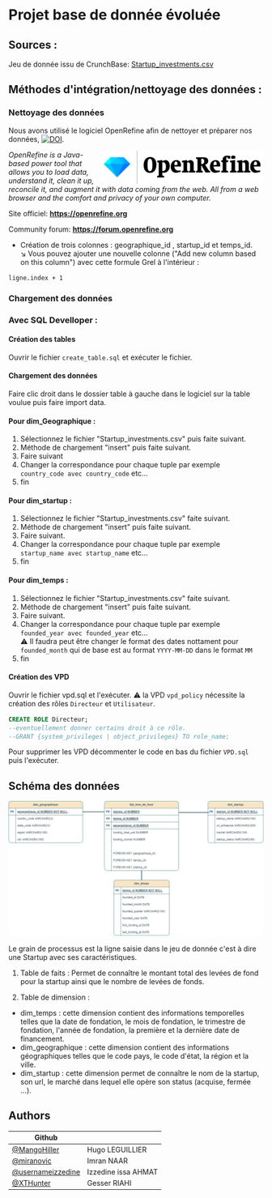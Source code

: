 # Projet base de donnée évoluée

## Sources : 
Jeu de donnée issu de CrunchBase:
[Startup_investments.csv](https://data.world/datanerd/startup-venture-funding) 

## Méthodes d'intégration/nettoyage des données :
### Nettoyage des données
Nous avons utilisé le logiciel OpenRefine afin de nettoyer et préparer nos données, [![DOI](https://zenodo.org/badge/6220644.svg)](https://zenodo.org/badge/latestdoi/6220644).

[<img src="https://github.com/OpenRefine/OpenRefine/blob/master/graphics/icon/open-refine-320px.png" align="right">](https://openrefine.org)

*OpenRefine is a Java-based power tool that allows you to load data, understand it,
clean it up, reconcile it, and augment it with data coming from
the web. All from a web browser and the comfort and privacy of your own computer.*

Site officiel: **https://openrefine.org**

Community forum: **https://forum.openrefine.org**

* Création de trois colonnes : geographique_id , startup_id et temps_id.  
:arrow_lower_right: Vous pouvez ajouter une nouvelle colonne ("Add new column based on this column") avec cette formule Grel à l'intérieur :
```grel
ligne.index + 1
```


### Chargement des données
### Avec SQL Develloper :
#### Création des tables
Ouvrir le fichier ```create_table.sql``` et exécuter le fichier.
#### Chargement des données
Faire clic droit dans le dossier table à gauche dans le logiciel sur la table voulue puis faire import data.
#### Pour dim_Geographique :
1. Sélectionnez le fichier "Startup_investments.csv" puis faite suivant.
2. Méthode de chargement "insert" puis faite suivant.
3. Faire suivant
4. Changer la correspondance pour chaque tuple par exemple ```country_code avec country_code``` etc...
5. fin
#### Pour dim_startup :
1. Sélectionnez le fichier "Startup_investments.csv" faite suivant.
2. Méthode de chargement "insert" puis faite suivant.
3. Faire suivant.
4. Changer la correspondance pour chaque tuple par exemple ```startup_name avec startup_name``` etc...
5. fin
#### Pour dim_temps :
1. Sélectionnez le fichier "Startup_investments.csv" faite suivant.
2. Méthode de chargement "insert" puis faite suivant.
3. Faire suivant.
4. Changer la correspondance pour chaque tuple par exemple ```founded_year avec founded_year``` etc...  
 :warning:	 Il faudra peut être changer le format des dates nottament pour ```founded_month``` qui de base est au format ```YYYY-MM-DD``` dans le format ```MM```
5. fin

#### Création des VPD
Ouvrir le fichier vpd.sql et l'exécuter. :warning: la VPD ```vpd_policy``` nécessite la création des rôles ```Directeur``` et ```Utilisateur```.
```SQL
CREATE ROLE Directeur;
--eventuellement donner certains droit à ce rôle.
--GRANT {system_privileges | object_privileges} TO role_name;
```
Pour supprimer les VPD décommenter le code en bas du fichier ```VPD.sql``` puis l'exécuter.

## Schéma des données

![schema](/img/schema.jpeg)

Le grain de processus est la ligne saisie dans le jeu de donnée c'est à dire une Startup avec ses caractéristiques.

1. Table de faits :
Permet de connaître le montant total des levées de fond pour la startup ainsi que le nombre de levées de fonds.

2. Table de dimension :
* dim_temps : cette dimension contient des informations temporelles telles que la date de fondation, le mois de fondation, le trimestre de fondation, l'année de fondation, la première et la dernière date de financement. 
* dim_geographique : cette dimension contient des informations géographiques telles que le code pays, le code d'état, la région et la ville. 
* dim_startup : cette dimension permet de connaître le nom de la startup, son url, le marché dans lequel elle opère son status (acquise, fermée ...).


## Authors

|     Github                                         |                  |
| -------------------------------------------------- | ---------------- |
| [@MangoHiller](https://github.com/MangoHiller)     | Hugo LEGUILLIER  |
| [@miranovic](https://github.com/miranovic)         | Imran NAAR       |
| [@usernameizzedine](https://github.com/usernameizzedine)| Izzedine issa AHMAT|
| [@XTHunter](https://github.com/XTHunter)           | Gesser RIAHI     |
